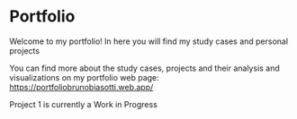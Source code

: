 # Portfolio

Welcome to my portfolio! In here you will find my study cases and personal projects

You can find more about the study cases, projects and their analysis and visualizations on my portfolio web page:
https://portfoliobrunobiasotti.web.app/

Project 1 is currently a Work in Progress